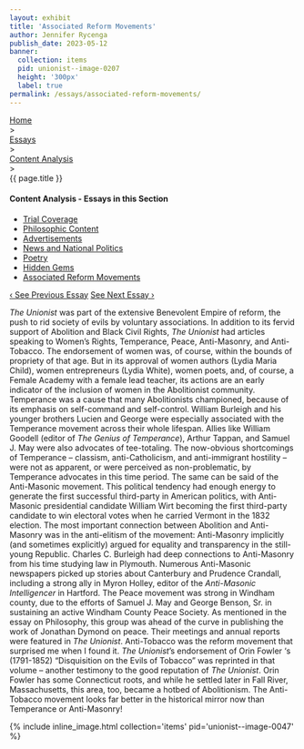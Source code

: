 ```yaml
---
layout: exhibit
title: 'Associated Reform Movements'
author: Jennifer Rycenga
publish_date: 2023-05-12
banner:
  collection: items
  pid: unionist--image-0207
  height: '300px'
  label: true
permalink: /essays/associated-reform-movements/
---
```


<div class="breadcrumb">
<a href="/unionist/">Home</a>
<div class="caret"> &gt; </div>
<a href="/unionist/essays/">Essays</a>
<div class="caret"> &gt; </div>
<a href="
    /unionist/essays/trial-coverage/
  ">
   Content Analysis
     </a>
<div class="caret"> &gt; </div>
{{ page.title }}
</div>
<div class='section-nav-wrapper'>
<div class='section-nav'>
<h4>Content Analysis - Essays in this Section</h4>
<ul class="nav nav-pills">
  <li class="nav-item">
    <a class="nav-link" href="/unionist/essays/trial-coverage/">Trial Coverage</a>
  </li>
  <li class="nav-item">
    <a class="nav-link" href="/unionist/essays/philosophic-content/">Philosophic Content</a>
  </li>
  <li class="nav-item">
    <a class="nav-link" href="/unionist/essays/advertisements/">Advertisements</a>
  </li>
  <li class="nav-item">
    <a class="nav-link" href="/unionist/essays/news-and-national-politics/">News and National Politics</a>
  </li>
  <li class="nav-item">
    <a class="nav-link" href="/unionist/essays/poetry/">Poetry</a>
  </li>
  <li class="nav-item">
    <a class="nav-link" href="/unionist/essays/hidden-gems/">Hidden Gems</a>
  </li>
  <li class="nav-item">
    <a class="nav-link active" href="/unionist/essays/associated-reform-movements/">Associated Reform Movements</a>
  </li>
</ul>
<div class="pagination-nav">
<span class="pagination-link" id="prevlink"><a href="/unionist/essays/hidden-gems/">‹ See Previous Essay</a></span>
<span class="pagination-link" id="nextlink"><a href="/unionist/essays/frederick-olney/">See Next Essay ›</a></span>
</div>
</div>
</div>


<em>The Unionist</em> was part of the extensive Benevolent Empire of reform, the push to rid society of evils by voluntary associations. In addition to its fervid support of Abolition and Black Civil Rights, <em>The Unionist</em> had articles speaking to Women’s Rights, Temperance, Peace, Anti-Masonry, and Anti-Tobacco. The endorsement of women was, of course, within the bounds of propriety of that age. But in its approval of women authors (Lydia Maria Child), women entrepreneurs (Lydia White), women poets, and, of course, a Female Academy with a female lead teacher, its actions are an early indicator of the inclusion of women in the Abolitionist community. Temperance was a cause that many Abolitionists championed, because of its emphasis on self-command and self-control. William Burleigh and his younger brothers Lucien and George were especially associated with the Temperance movement across their whole lifespan. Allies like William Goodell (editor of <em>The Genius of Temperance</em>), Arthur Tappan, and Samuel J. May were also advocates of tee-totaling. The now-obvious shortcomings of Temperance – classism, anti-Catholicism, and anti-immigrant hostility – were not as apparent, or were perceived as non-problematic, by Temperance advocates in this time period. The same can be said of the Anti-Masonic movement. This political tendency had enough energy to generate the first successful third-party in American politics, with Anti-Masonic presidential candidate William Wirt becoming the first third-party candidate to win electoral votes when he carried Vermont in the 1832 election. The most important connection between Abolition and Anti-Masonry was in the anti-elitism of the movement: Anti-Masonry implicitly (and sometimes explicitly) argued for equality and transparency in the still-young Republic. Charles C. Burleigh had deep connections to Anti-Masonry from his time studying law in Plymouth. Numerous Anti-Masonic newspapers picked up stories about Canterbury and Prudence Crandall, including a strong ally in Myron Holley, editor of the <em>Anti-Masonic Intelligencer</em> in Hartford. The Peace movement was strong in Windham county, due to the efforts of Samuel J. May and George Benson, Sr. in sustaining an active Windham County Peace Society. As mentioned in the essay on Philosophy, this group was ahead of the curve in publishing the work of Jonathan Dymond on peace. Their meetings and annual reports were featured in <em>The Unionist</em>. Anti-Tobacco was the reform movement that surprised me when I found it. <em>The Unionist</em>’s endorsement of Orin Fowler ‘s (1791-1852) “Disquisition on the Evils of Tobacco” was reprinted in that volume – another testimony to the good reputation of <em>The Unionist</em>. Orin Fowler has some Connecticut roots, and while he settled later in Fall River, Massachusetts, this area, too, became a hotbed of Abolitionism. The Anti-Tobacco movement looks far better in the historical mirror now than Temperance or Anti-Masonry!

{% include inline_image.html collection='items' pid='unionist--image-0047' %}
